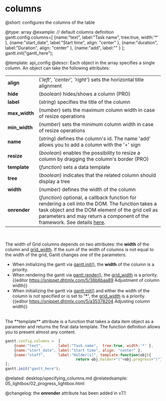 columns
=============
@short: configures the columns of the table
	

@type: array
@example:
// default columns definition
gantt.config.columns=[
	{name:"text", 		label:"Task name", 	tree:true, width:'*' },
	{name:"start_date", label:"Start time", align: "center" },
	{name:"duration",	label:"Duration", 	align: "center" },
    {name:"add",		label:"" }
];
gantt.init("gantt_here");



@template:	api_config
@descr:
Each object in the array specifies a single column. An object can take the following attributes:

<table class="webixdoc_links">
	<tbody>
    	<tr>
			<td class="webixdoc_links0"><b>align</b></td>
			<td>(<i>'left', 'center', 'right'</i>) sets the horizontal title alignment </td>
		</tr>
    	<tr>
			<td class="webixdoc_links0"><b>hide </b></td>
			<td>(<i>boolean</i>) hides/shows a column (PRO)</td>
		</tr>
		<tr>
			<td class="webixdoc_links0"><b>label</b></td>
			<td>(<i>string</i>) specifies the title of the column</td>
		</tr>
        <tr>
			<td class="webixdoc_links0"><b>max_width</b></td>
			<td>(<i>number</i>) sets the maximum column width in case of resize operations</td>
		</tr>
        <tr>
			<td class="webixdoc_links0"><b>min_width</b></td>
			<td>(<i>number</i>) sets the minimum column width in case of resize operations</td>
		</tr>
		<tr>
			<td class="webixdoc_links0"><b>name</b></td>
			<td>(<i>string</i>) defines the column's id. The name 'add' allows you to add a column with the '+' sign</td>
		</tr>
    	<tr>
			<td class="webixdoc_links0"><b>resize </b></td>
			<td>(<i>boolean</i>) enables the possibility to resize a column by dragging the column's border (PRO)</td>
		</tr>
        <tr>
			<td class="webixdoc_links0"><b>template</b></td>
			<td>(<i>function</i>) sets a data template  </td>
		</tr>
        <tr>
			<td class="webixdoc_links0"><b>tree</b></td>
			<td>(<i>boolean</i>) indicates that the related column should display a tree</td>
		</tr>
        <tr>
			<td class="webixdoc_links0"><b>width</b></td>
			<td>(<i>number</i>) defines the width of the column</td>
		</tr><tr>
			<td class="webixdoc_links0"><b>onrender</b></td>
			<td>(<i>function</i>) optional, a callback function for rendering a cell into the DOM. The function takes a task object and the DOM element of the grid cell as parameters and may return a component of the framework. See details <a href="desktop/specifying_columns.md#modifyingcellsafterrender">here</a>.</td>
		</tr>
</tbody>
</table>

<br>

The width of Grid columns depends on two attributes: the **width** of the column and [grid_width](api/gantt_grid_width_config.md). If the sum of the width of columns is not equal to the width of the grid, Gantt changes one of the parameters.

- When initializing the gantt via [gantt.init()](api/gantt_init.md), the **width** of the column is a priority.
- When rendering the gantt via [gantt.render()](api/gantt_render.md), the [grid_width](api/gantt_grid_width_config.md) is a priority. <br> 
{{editor	https://snippet.dhtmlx.com/5/36b6baa89	Adjustment of column width}}
- When initializing the gantt via [gantt.init()](api/gantt_init.md) and either the width of the column is not specified or is set to **'*'**, the [grid_width](api/gantt_grid_width_config.md) is a priority. <br>{{editor	https://snippet.dhtmlx.com/5/a35378204	Adjusting column width}}

<br>
The **template** attribute is a function that takes a data item object as a parameter and returns the final data template. The function definition allows you to present almost any content.

~~~js
gantt.config.columns =  [
    {name:"text",       label:"Task name",  tree:true, width:'*' },
    {name:"start_date", label:"Start time", align: "center" },
    {name:"staff",      label:"Holder(s)", template:function(obj){
                                return obj.holder+"("+obj.progress+")"} }
];
gantt.init("gantt_here");
~~~

@related:
	desktop/specifying_columns.md
@relatedsample:
	05_lightbox/02_progress_lightbox.html

@changelog: the **onrender** attribute has been added in v7.1